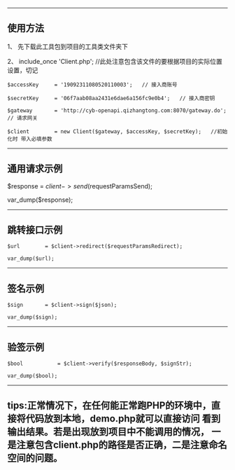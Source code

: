 ------
使用方法
------

1、 先下载此工具包到项目的工具类文件夹下

2、 include_once 'Client.php';  //此处注意包含该文件的要根据项目的实际位置设置，切记

 
    $accessKey     = '19092311080520110003';   // 接入商账号

    $secretKey     = '06f7aab08aa2431e6dae6a156fc9e0b4';   // 接入商密钥

    $gateway       = 'http://cyb-openapi.qizhangtong.com:8070/gateway.do';   // 请求网关

    $client        = new Client($gateway, $accessKey, $secretKey);   //初始化时 带入必填参数


---
通用请求示例
---
$response   = $client->send($requestParamsSend);

var_dump($response);


---
跳转接口示例
---
    $url        = $client->redirect($requestParamsRedirect);

    var_dump($url);

---
签名示例
---
    $sign       = $client->sign($json);

    var_dump($sign);

---
验签示例
---
    $bool           = $client->verify($responseBody, $signStr);
    
    var_dump($bool);

---
tips:正常情况下，在任何能正常跑PHP的环境中，直接将代码放到本地，demo.php就可以直接访问 看到输出结果。若是出现放到项目中不能调用的情况，
一是注意包含client.php的路径是否正确，二是注意命名空间的问题。
---


